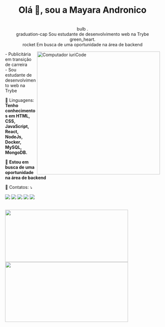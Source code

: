 <h1 align="center">Olá 👋, sou a Mayara Andronico</h1>
<p align="center"><br>
bulb .<br>
graduation-cap Sou estudante de desenvolvimento web na Trybe green_heart.<br>
rocket Em busca de uma oportunidade na área de backend </p>

<p align="left">
</p>

<img src="https://raw.githubusercontent.com/MicaelliMedeiros/micaellimedeiros/master/image/computer-illustration.png" min-width="400px" max-width="400px" width="400px" align="right" alt="Computador iuriCode">

<p align="left"> 
  - Publicitária em transição de carreira <br>
  - Sou estudante de desenvolvimento web na Trybe
</p>

<p align="left">
  🦄 Linguagens: <strong>Tenho conhecimentos em HTML, CSS, JavaScript, React, NodeJs, Docker, MySQL, MongoDB.</strong>
</p>

<p align="left">
  💼 <strong>Estou em busca de uma oportunidade na área de backend</strong>
</p>

<p align="left">
  💌 Contatos: ⤵️
</p>

<p align="left">
  <a href="#" alt="Gmail">
  <img src="https://img.shields.io/badge/-Gmail-FF0000?style=flat-square&labelColor=FF0000&logo=gmail&logoColor=white&link=LINK-DO-SEU-EMAIL" /></a>

  <a href="#" alt="Linkedin">
  <img src="https://img.shields.io/badge/-Linkedin-0e76a8?style=flat-square&logo=Linkedin&logoColor=white&link=LINK-DO-SEU-LINKEDIN" /></a>

  <a href="#" alt="WhatsApp">
  <img src="https://img.shields.io/badge/-WhatsApp-25d366?style=flat-square&labelColor=25d366&logo=whatsapp&logoColor=white&link=API-DO-SEU-WHATSAPP"/></a>

  <a href="#" alt="Facebook">
  <img src="https://img.shields.io/badge/-Facebook-3b5998?style=flat-square&labelColor=3b5998&logo=facebook&logoColor=white&link=LINK-DO-SEU-FACEBOOK"/></a>

  <a href="#" alt="Instagram">
  <img src="https://img.shields.io/badge/-Instagram-DF0174?style=flat-square&labelColor=DF0174&logo=instagram&logoColor=white&link=LINK-DO-SEU-INSTAGRAM"/></a>
</p>  
<br>
<img width="400px" height="170em" src="https://github-readme-stats.vercel.app/api?username=mayandronico&show_icons=true&theme=default&include_all_commits=true&count_private=true"/> <img width="400px" height="195em" src="https://github-readme-stats.vercel.app/api/top-langs/?username=mayandronico&layout=compact&langs_count=16&theme=default_repocard"/>


